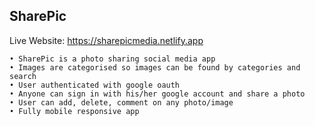 ## SharePic

Live Website: https://sharepicmedia.netlify.app

```
• SharePic is a photo sharing social media app
• Images are categorised so images can be found by categories and search
• User authenticated with google oauth
• Anyone can sign in with his/her google account and share a photo
• User can add, delete, comment on any photo/image
• Fully mobile responsive app
```
